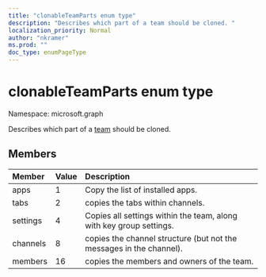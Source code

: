 ```yaml
---
title: "clonableTeamParts enum type"
description: "Describes which part of a team should be cloned. "
localization_priority: Normal
author: "nkramer"
ms.prod: ""
doc_type: enumPageType
---
```


# clonableTeamParts enum type

Namespace: microsoft.graph



Describes which part of a [team](../resources/team.md) should be cloned.

## Members

| Member | Value| Description |
|:---------------|:--------|:----------|
|apps|1|Copy the list of installed apps.|
|tabs|2|copies the tabs within channels.|
|settings|4|Copies all settings within the team, along with key group settings.|
|channels|8|copies the channel structure (but not the messages in the channel).|
|members|16|copies the members and owners of the team.|
